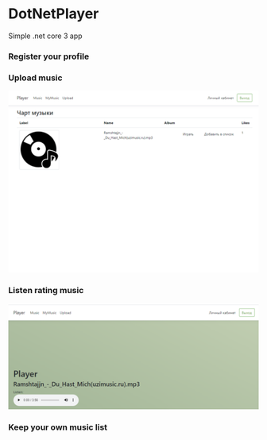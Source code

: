 # DotNetPlayer
Simple .net core 3 app 

### Register your profile

### Upload music

![alt text](https://github.com/PetrovAlexey/DotNetPlayer/blob/master/Images/1.PNG?raw=true)

### Listen rating music

![alt text](https://github.com/PetrovAlexey/DotNetPlayer/blob/master/Images/2.PNG?raw=true)

### Keep your own music list


